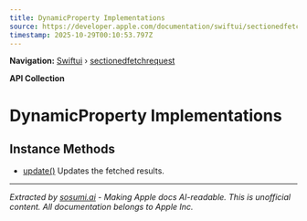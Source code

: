 ```yaml
---
title: DynamicProperty Implementations
source: https://developer.apple.com/documentation/swiftui/sectionedfetchrequest/dynamicproperty-implementations
timestamp: 2025-10-29T00:10:53.797Z
---
```


**Navigation:** [Swiftui](/documentation/swiftui) › [sectionedfetchrequest](/documentation/swiftui/sectionedfetchrequest)

**API Collection**

# DynamicProperty Implementations

## Instance Methods

- [update()](/documentation/swiftui/sectionedfetchrequest/update()) Updates the fetched results.

---

*Extracted by [sosumi.ai](https://sosumi.ai) - Making Apple docs AI-readable.*
*This is unofficial content. All documentation belongs to Apple Inc.*
